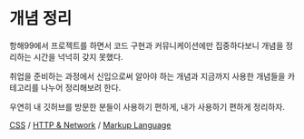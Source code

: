 # **개념 정리**

항해99에서 프로젝트를 하면서 코드 구현과 커뮤니케이션에만 집중하다보니 개념을 정리하는 시간을 넉넉히 갖지 못했다.

취업을 준비하는 과정에서 신입으로써 알아야 하는 개념과 지금까지 사용한 개념들을 카테고리를 나누어 정리해보려 한다.

우연히 내 깃허브를 방문한 분들이 사용하기 편하게, 내가 사용하기 편하게 정리하자.

[CSS](https://github.com/kongom2/kongom2/tree/main/tech/css) /
[HTTP & Network](https://github.com/kongom2/kongom2/tree/main/tech/http%26network) /
[Markup Language](https://github.com/kongom2/kongom2/tree/main/tech/markupLang)
